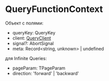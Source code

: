 # QueryFunctionContext

Объект с полями:

- queryKey: QueryKey
- client: [QueryClient](../function/queryClient.md)
- signal?: AbortSignal
- meta: Record<string, unknown> | undefined

для Infinite Queries:

- pageParam: TPageParam
- direction: 'forward' | 'backward'
